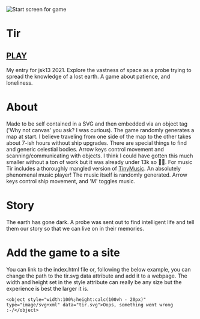 ![Start screen for game](https://robertpage.github.io/tir/screenshot.png)

# Tir

## [PLAY](https://robertpage.github.io/tir/)

My entry for jsk13 2021. Explore the vastness of space as a probe trying to spread the knowledge of a lost earth. A game about patience, and loneliness.

# About
Made to be self contained in a SVG and then embedded via an object tag ('Why not canvas' you ask? I was curious). The game randomly generates a map at start. I believe traveling from one side of the map to the other takes about 7-ish hours without ship upgrades. There are special things to find and generic celestial bodies. Arrow keys control movement and scanning/communicating with objects. I think I could have gotten this much smaller without a ton of work but it was already under 13k so 🤷‍♀️. For music Tir includes a thoroughly mangled version of [TinyMusic](https://github.com/kevincennis/TinyMusic). An absolutely phenomenal music player! The music itself is randomly generated. Arrow keys control ship movement, and 'M' toggles music.

# Story
The earth has gone dark. A probe was sent out to find intelligent life and tell them our story so that we can live on in their memories.

# Add the game to a site
You can link to the index.html file or, following the below example, you can change the path to the tir.svg data attribute and add it to a webpage. The width and height set in the style attribute can really be any size but the experience is best the larger it is.
```
<object style="width:100%;height:calc(100vh - 20px)" type="image/svg+xml" data="tir.svg">Oops, something went wrong :-/</object>
```